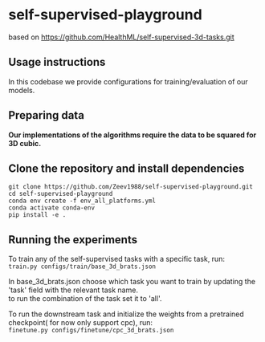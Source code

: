 # self-supervised-playground
based on https://github.com/HealthML/self-supervised-3d-tasks.git

## Usage instructions
In this codebase we provide configurations for training/evaluation of our models.

## Preparing data
**Our implementations of the algorithms require the data to be squared for 3D cubic.**

## Clone the repository and install dependencies
```
git clone https://github.com/Zeev1988/self-supervised-playground.git
cd self-supervised-playground
conda env create -f env_all_platforms.yml
conda activate conda-env
pip install -e .
```

## Running the experiments

To train any of the self-supervised tasks with a specific task, run: <br>
```train.py configs/train/base_3d_brats.json```

In base_3d_brats.json choose which task you want to train by updating the 'task' field with the relevant task name.<br>
to run the combination of the task set it to 'all'.<br>

To run the downstream task and initialize the weights from a pretrained checkpoint( for now only support cpc), run: <br>
```finetune.py configs/finetune/cpc_3d_brats.json```
